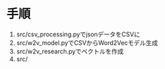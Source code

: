 # 手順
1. src/csv_processing.pyでjsonデータをCSVに
2. src/w2v_model.pyでCSVからWord2Vecモデル生成
3. src/w2v_research.pyでベクトルを作成
4. src/
